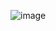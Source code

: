 ![image](https://github.com/akhilm91/AlgoExpert-interview-questions/assets/45547175/137cf4d5-fd66-4772-b4ba-5646743011b2)
